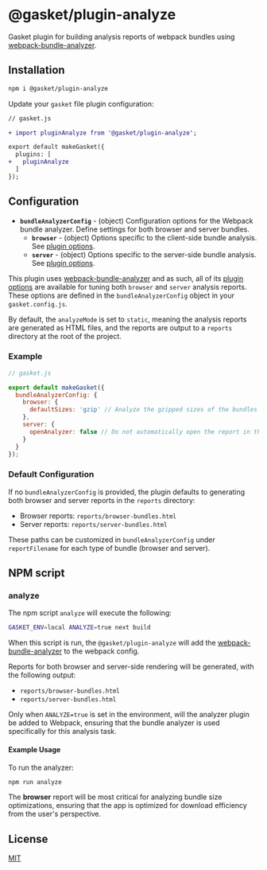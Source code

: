 # @gasket/plugin-analyze

Gasket plugin for building analysis reports of webpack bundles using
[webpack-bundle-analyzer].

## Installation

```bash
npm i @gasket/plugin-analyze
```

Update your `gasket` file plugin configuration:

```diff
// gasket.js

+ import pluginAnalyze from '@gasket/plugin-analyze';

export default makeGasket({
  plugins: [
+   pluginAnalyze
  ]
});
```

## Configuration

- **`bundleAnalyzerConfig`** - (object) Configuration options for the Webpack
  bundle analyzer. Define settings for both browser and server bundles.
  - **`browser`** - (object) Options specific to the client-side bundle
    analysis. See [plugin options].
  - **`server`** - (object) Options specific to the server-side bundle analysis.
    See [plugin options].

This plugin uses [webpack-bundle-analyzer] and as such, all of its [plugin
options] are available for tuning both `browser` and `server` analysis reports.
These options are defined in the `bundleAnalyzerConfig` object in your
`gasket.config.js`.

By default, the `analyzeMode` is set to `static`, meaning the analysis reports
are generated as HTML files, and the reports are output to a `reports` directory
at the root of the project.

### Example

```js
// gasket.js

export default makeGasket({
  bundleAnalyzerConfig: {
    browser: {
      defaultSizes: 'gzip' // Analyze the gzipped sizes of the bundles
    },
    server: {
      openAnalyzer: false // Do not automatically open the report in the browser
    }
  }
});
```

### Default Configuration

If no `bundleAnalyzerConfig` is provided, the plugin defaults to generating both
browser and server reports in the `reports` directory:

- Browser reports: `reports/browser-bundles.html`
- Server reports: `reports/server-bundles.html`

These paths can be customized in `bundleAnalyzerConfig` under `reportFilename`
for each type of bundle (browser and server).

## NPM script

### analyze

The npm script `analyze` will execute the following:

```bash
GASKET_ENV=local ANALYZE=true next build
```

When this script is run, the `@gasket/plugin-analyze` will add the
[webpack-bundle-analyzer] to the webpack config.

Reports for both browser and server-side rendering will be generated, with the
following output:

- `reports/browser-bundles.html`
- `reports/server-bundles.html`

Only when `ANALYZE=true` is set in the environment, will the analyzer plugin be
added to Webpack, ensuring that the bundle analyzer is used specifically for
this analysis task.

#### Example Usage

To run the analyzer:

```bash
npm run analyze
```

The **browser** report will be most critical for analyzing bundle size
optimizations, ensuring that the app is optimized for download efficiency from
the user's perspective.

## License

[MIT](./LICENSE.md)

<!-- LINKS -->

[webpack-bundle-analyzer]:https://github.com/webpack-contrib/webpack-bundle-analyzer
[plugin
    options]:https://github.com/webpack-contrib/webpack-bundle-analyzer#options-for-plugin
